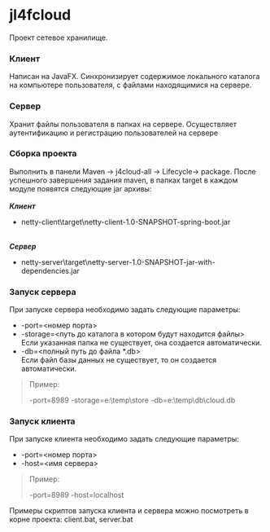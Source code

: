 # jl4fcloud
Проект сетевое хранилище.

### Клиент 
Написан на JavaFX. Синхронизирует содержимое локального каталога на компьютере пользователя, с файлами находящимися на сервере.
### Сервер
Хранит файлы пользователя в папках на сервере. Осуществляет аутентификацию и регистрацию пользователей на сервере

### Сборка проекта
Выполнить в панели Maven -> j4cloud-all -> Lifecycle-> package. После успешного завершения задания maven, в папках target в каждом модуле появятся следующие jar архивы:<br/> 
<br/>***Клиент***<br/>
- netty-client\target\netty-client-1.0-SNAPSHOT-spring-boot.jar<br/>

<br/>***Сервер***<br/>  
- netty-server\target\netty-server-1.0-SNAPSHOT-jar-with-dependencies.jar<br/>

### Запуск сервера
При запуске сервера необходимо задать следующие параметры:  
- -port=<номер порта>  
- -storage=<путь до каталога в котором будут находится файлы>  
        Если указанная папка не существует, она создается автоматически.  
- -db=<полный путь до файла *.db>  
        Если файл базы данных не существует, то он создается автоматически. 
> Пример:
>    
>-port=8989 -storage=e:\temp\store -db=e:\temp\db\cloud.db

### Запуск клиента
При запуске клиента необходимо задать следующие параметры:  
- -port=<номер порта>  
- -host=<имя сервера>
> Пример:
>    
>-port=8989 -host=localhost

Примеры скриптов запуска клиента и сервера можно посмотреть в корне проекта: client.bat, server.bat


